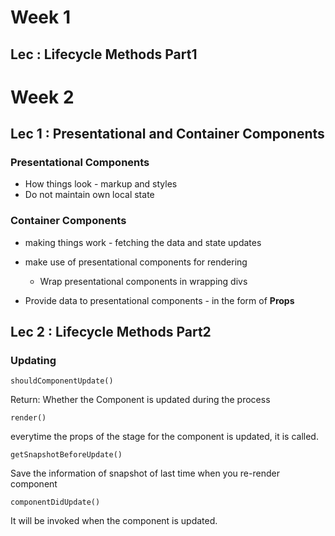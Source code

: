 # Week 1

## Lec : Lifecycle Methods Part1



# Week 2

## Lec 1 : Presentational and Container Components

### Presentational Components

- How things look  - markup and styles
- Do not maintain own local state

### Container Components

- making things work - fetching the data and state updates
- make use of presentational components for rendering 
  - Wrap presentational components in wrapping divs

- Provide data to presentational components - in the form of **Props**

## Lec 2 : Lifecycle Methods Part2 

### Updating

`shouldComponentUpdate()` 

Return: Whether the Component is updated during the process

`render()`

everytime the props of the stage for the component is updated, it is called.

`getSnapshotBeforeUpdate()`

Save the information of snapshot of last time when you re-render component 

`componentDidUpdate()`

It will be invoked when the component is updated. 















